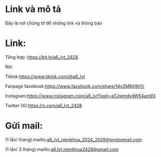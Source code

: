# Link và mô tả

Đây là nơi chúng tớ để những link và thông báo

# Link:

Tổng hợp: https://bit.ly/a6_lvt_2428

Rời:

Tiktok:https://www.tiktok.com/@a6_lvt

Fanpage facebook:https://www.facebook.com/share/14y2MRX9H1/

Instagram:https://www.instagram.com/a6_lvt?igsh=aTJremdvdW54am93

Twitter (X):https://x.com/a6_lvt_2428

# Gửi mail:

(1 lần/ tháng):mailto:a6_lvt_nienkhoa_2024_2028@protonmail.com

(1 lần/ 3 tháng):mailto:a6.lvt.nienkhoa2428@gmail.com
